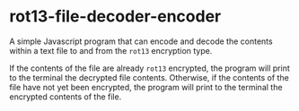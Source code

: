 # rot13-file-decoder-encoder

A simple Javascript program that can encode and decode the contents within a text file to and from the `rot13` encryption type.

If the contents of the file are already `rot13` encrypted, the program will print to the terminal the decrypted file contents. Otherwise, if the contents of the file have not yet been encrypted, the program will print to the terminal the encrypted contents of the file.
